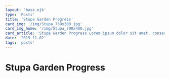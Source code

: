 ```yaml
---
layout: 'base.njk'
type: 'Posts'
title: 'Stupa Garden Progress'
card_img: '/img/Stupa_750x300.jpg'
card_img_home: '/img/Stupa_700x400.jpg'
card_article: 'Stupa Garden Progress Lorem ipsum dolor sit amet, consectetur adipisicing elit. Reiciendis aliquid atque, nulla? Quos cum ex quis soluta, a laboriosam. Dicta expedita corporis animi vero voluptate voluptatibus possimus, veniam magni quis!'
date: '2019-11-02'
tags: 'posts'
---
```


# Stupa Garden Progress
